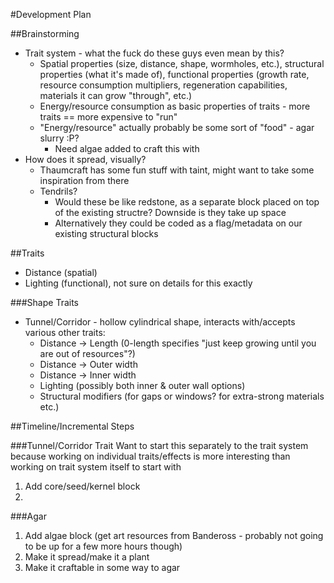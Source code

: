 #Development Plan

##Brainstorming
- Trait system - what the fuck do these guys even mean by this?
    - Spatial properties (size, distance, shape, wormholes, etc.), structural properties (what it's made of), functional
    properties (growth rate, resource consumption multipliers, regeneration capabilities, materials it can grow
    "through", etc.)
    - Energy/resource consumption as basic properties of traits - more traits == more expensive to "run"
    - "Energy/resource" actually probably be some sort of "food" - agar slurry :P?
        - Need algae added to craft this with
- How does it spread, visually? 
    - Thaumcraft has some fun stuff with taint, might want to take some inspiration from there
    - Tendrils?
        - Would these be like redstone, as a separate block placed on top of the existing structre? Downside is they
        take up space
        - Alternatively they could be coded as a flag/metadata on our existing structural blocks
        
##Traits
- Distance (spatial)
- Lighting (functional), not sure on details for this exactly

###Shape Traits
- Tunnel/Corridor - hollow cylindrical shape, interacts with/accepts various other traits:
    - Distance -> Length (0-length specifies "just keep growing until you are out of resources"?)
    - Distance -> Outer width
    - Distance -> Inner width
    - Lighting (possibly both inner & outer wall options)
    - Structural modifiers (for gaps or windows? for extra-strong materials etc.)
    
    
##Timeline/Incremental Steps

###Tunnel/Corridor Trait
Want to start this separately to the trait system because working on individual traits/effects is more interesting than
working on trait system itself to start with

1. Add core/seed/kernel block
2. 

###Agar
1. Add algae block (get art resources from Bandeross - probably not going to be up for a few more hours though)
2. Make it spread/make it a plant
3. Make it craftable in some way to agar
